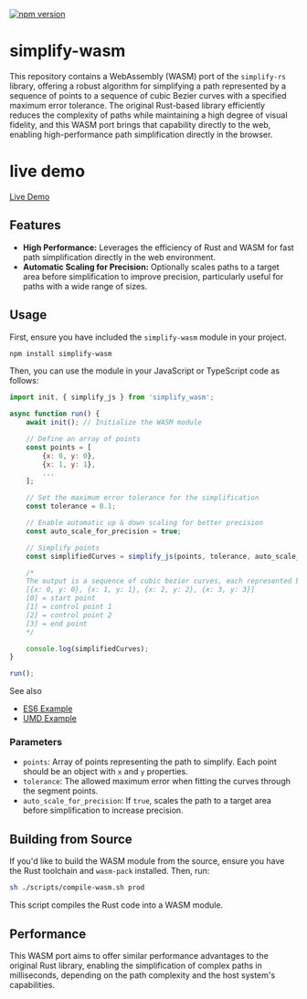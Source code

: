 [![npm version](https://badge.fury.io/js/simplify-wasm.svg)](https://badge.fury.io/js/simplify-wasm)

# simplify-wasm

This repository contains a WebAssembly (WASM) port of the `simplify-rs` library, offering a robust algorithm for simplifying a path represented by a sequence of points to a sequence of cubic Bezier curves with a specified maximum error tolerance. The original Rust-based library efficiently reduces the complexity of paths while maintaining a high degree of visual fidelity, and this WASM port brings that capability directly to the web, enabling high-performance path simplification directly in the browser.

# live demo
[Live Demo](https://eriksom.github.io/simplify-rs/simplify-wasm/examples/es/)

## Features

- **High Performance:** Leverages the efficiency of Rust and WASM for fast path simplification directly in the web environment.
- **Automatic Scaling for Precision:** Optionally scales paths to a target area before simplification to improve precision, particularly useful for paths with a wide range of sizes.

## Usage

First, ensure you have included the `simplify-wasm` module in your project.
```bash
npm install simplify-wasm
```

Then, you can use the module in your JavaScript or TypeScript code as follows:


```javascript
import init, { simplify_js } from 'simplify_wasm';

async function run() {
    await init(); // Initialize the WASM module

    // Define an array of points
    const points = [
        {x: 0, y: 0},
        {x: 1, y: 1},
        ...
    ];

    // Set the maximum error tolerance for the simplification
    const tolerance = 0.1;

    // Enable automatic up & down scaling for better precision
    const auto_scale_for_precision = true;

    // Simplify points
    const simplifiedCurves = simplify_js(points, tolerance, auto_scale_for_precision);

    /*
    The output is a sequence of cubic bezier curves, each represented by 4 points:
    [{x: 0, y: 0}, {x: 1, y: 1}, {x: 2, y: 2}, {x: 3, y: 3}]
    [0] = start point
    [1] = control point 1
    [2] = control point 2
    [3] = end point
    */

    console.log(simplifiedCurves);
}

run();
```

See also
- [ES6 Example](https://github.com/ErikSom/simplify-rs/blob/master/simplify-wasm/examples/es/index.html)
- [UMD Example](https://github.com/ErikSom/simplify-rs/blob/master/simplify-wasm/examples/umd/index.html)

### Parameters

- `points`: Array of points representing the path to simplify. Each point should be an object with `x` and `y` properties.
- `tolerance`: The allowed maximum error when fitting the curves through the segment points.
- `auto_scale_for_precision`: If `true`, scales the path to a target area before simplification to increase precision.

## Building from Source

If you'd like to build the WASM module from the source, ensure you have the Rust toolchain and `wasm-pack` installed. Then, run:

```bash
sh ./scripts/compile-wasm.sh prod
```

This script compiles the Rust code into a WASM module.

## Performance

This WASM port aims to offer similar performance advantages to the original Rust library, enabling the simplification of complex paths in milliseconds, depending on the path complexity and the host system's capabilities.

